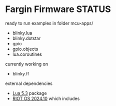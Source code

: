 # Fargin Firmware STATUS


ready to run examples in folder mcu-apps/
 - blinky.lua
 - blinky.dotstar
 - gpio
 - gpio.objects
 - lua.coroutines

currently working on
 - blinky.ff


external dependencies
 - [Lua 5.3](https://www.lua.org/versions.html#5.3) package
 - [RIOT OS 2024.10](https://github.com/RIOT-OS/RIOT/tree/2024.10-branch) which includes

